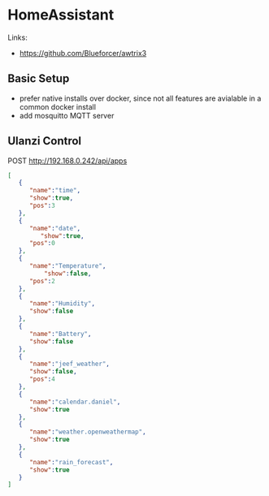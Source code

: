 # HomeAssistant

Links:
* https://github.com/Blueforcer/awtrix3


## Basic Setup

* prefer native installs over docker, since not all features are avialable in a common docker install
* add mosquitto MQTT server

## Ulanzi Control

  POST http://192.168.0.242/api/apps

```json
[
   {
      "name":"time",
      "show":true,
      "pos":3
   },
   {
      "name":"date",
		 "show":true,
      "pos":0
   },
   {
      "name":"Temperature",
		  "show":false,
      "pos":2
   },
   {
      "name":"Humidity",
      "show":false
   },
   {
      "name":"Battery",
      "show":false
   },
   {
      "name":"jeef_weather",
      "show":false,
      "pos":4
   },
   {
      "name":"calendar.daniel",
      "show":true
   },
   {
      "name":"weather.openweathermap",
      "show":true
   },
   {
      "name":"rain_forecast",
      "show":true
   }
]
```
